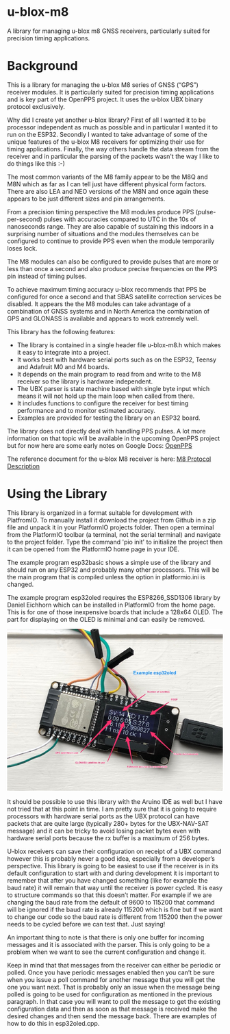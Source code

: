 # u-blox-m8
A library for managing u-blox m8 GNSS receivers, particularly suited for precision timing applications.

# Background
This is a library for managing the u-blox M8 series of GNSS (“GPS”) receiver modules. It is particularly suited for precision timing applications and is key part of the OpenPPS project. It uses the u-blox UBX binary protocol exclusively.

Why did I create yet another u-blox library? First of all I wanted it to be processor independent as much as possible and in particular I wanted it to run on the ESP32. Secondly I wanted to take advantage of some of the unique features of the u-blox M8 receivers for optimizing their use for timing applications. Finally, the way others handle the data stream from the receiver and in particular the parsing of the packets wasn't the way I like to do things like this :-)

The most common variants of the M8 family appear to be the M8Q and M8N which as far as I can tell just have different physical form factors. There are also LEA and NEO versions of the M8N and once again these appears to be just different sizes and pin arrangements.

From a precision timing perspective the M8 modules produce PPS (pulse-per-second) pulses with accuracies compared to UTC in the 10s of nanoseconds range. They are also capable of sustaining this indoors in a surprising number of situations and the modules themselves can be configured to continue to provide PPS even when the module temporarily loses lock.

The M8 modules can also be configured to provide pulses that are more or less than once a second and also produce precise frequencies on the PPS pin instead of timing pulses.

To achieve maximum timing accuracy u-blox recommends that PPS be configured for once a second and that SBAS satellite correction services be disabled. It appears the the M8 modules can take advantage of a combination of GNSS systems and in North America the combination of GPS and GLONASS is available and appears to work extremely well.

This library has the following features:

* The library is contained in a single header file u-blox-m8.h which makes it easy to integrate into a project.
* It works best with hardware serial ports such as on the ESP32, Teensy and Adafruit M0 and M4 boards.
* It depends on the main program to read from and write to the M8 receiver so the library is hardware independent.
* The UBX parser is state machine based with single byte input which means it will not hold up the main loop when called from there.
* It includes functions to configure the receiver for best timing performance and to monitor estimated accuracy.
* Examples are provided for testing the library on an ESP32 board.

The library does not directly deal with handling PPS pulses. A lot more information on that topic will be available in the upcoming OpenPPS project but for now here are some early notes on Google Docs: [OpenPPS](https://docs.google.com/document/d/1pgH2th--3oKmDTbd7h-_LfCK9mh3-_iBnJRLkP1W2Xk/edit?usp=sharing)

The reference document for the u-blox M8 receiver is here: [M8 Protocol Description](https://www.u-blox.com/sites/default/files/products/documents/u-blox8-M8_ReceiverDescrProtSpec_(UBX-13003221)_Public.pdf)

# Using the Library

This library is organized in a format suitable for development with PlatfromIO. To manually install it download the project from Github in a zip file and unpack it in your PlatformIO projects folder. Then open a terminal from the PlatformIO toolbar (a terminal, not the serial terminal) and navigate to the project folder. Type the command 'pio init' to initialize the project then it can be opened from the PlatformIO home page in your IDE.

The example program esp32basic shows a simple use of the library and should run on any ESP32 and probably many other processors. This will be the main program that is compiled unless the option in platformio.ini is changed.

The example program esp32oled requires the ESP8266_SSD1306 library by Daniel Eichhorn which can be installed in PlatformIO from the home page. This is for one of those inexpensive boards that include a 128x64 OLED. The part for displaying on the OLED is minimal and can easily be removed.

![Photo](docs/images/esp32oled.jpg)

It should be possible to use this library with the Aruino IDE as well but I have not tried that at this point in time. I am pretty sure that it is going to require processors with hardware serial ports as the UBX protocol can have packets that are quite large (typically 280+ bytes for the UBX-NAV-SAT message) and it can be tricky to avoid losing packet bytes even with hardware serial ports because the rx buffer is a maximum of 256 bytes.

U-blox receivers can save their configuration on receipt of a UBX command however this is probably never a good idea, especially from a developer’s perspective. This library is going to be easiest to use if the receiver is in its default configuration to start with and during development it is important to remember that after you have changed something (like for example the baud rate) it will remain that way until the receiver is power cycled. It is easy to structure commands so that this doesn’t matter. For example if we are changing the baud rate from the default of 9600 to 115200 that command will be ignored if the baud rate is already 115200 which is fine but if we want to change our code so the baud rate is different from 115200 then the power needs to be cycled before we can test that. Just saying!

An important thing to note is that there is only one buffer for incoming messages and it is associated with the parser. This is only going to be a problem when we want to see the current configuration and change it.

Keep in mind that that messages from the receiver can either be periodic or polled. Once you have periodic messages enabled then you can’t be sure when you issue a poll command for another message that you will get the one you want next. That is probably only an issue when the message being polled is going to be used for configuration as mentioned in the previous paragraph. In that case you will want to poll the message to get the existing configuration data and then as soon as that message is received make the desired changes and then send the message back. There are examples of how to do this in esp32oled.cpp.
